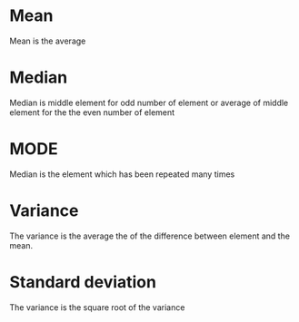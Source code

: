 # Mean

Mean is the average

# Median

Median is middle element for odd number of element or average of middle element for the the even number of element

# MODE

Median is the element which has been repeated many times

# Variance

The variance is the average the of the difference between element and the mean.

# Standard deviation

The variance is the square root of the variance
